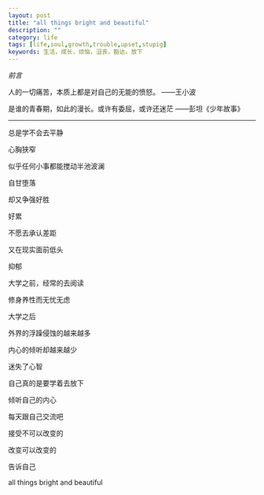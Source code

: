 ```yaml
---
layout: post
title: "all things bright and beautiful"
description: ""
category: life
tags: [life,soul,growth,trouble,upset,stupig]
keywords: 生活，成长，烦恼，沮丧，豁达，放下
---
```

*前言*

人的一切痛苦，本质上都是对自己的无能的愤怒。
——王小波

是谁的青春期，如此的漫长。或许有委屈，或许还迷茫
——彭坦《少年故事》

***

总是学不会去平静

心胸狭窄

似乎任何小事都能搅动半池波澜

自甘堕落

却又争强好胜

好累

不愿去承认差距

又在现实面前低头

抑郁

大学之前，经常的去阅读

修身养性而无忧无虑

大学之后

外界的浮躁侵蚀的越来越多

内心的倾听却越来越少

迷失了心智

自己真的是要学着去放下

倾听自己的内心

每天跟自己交流吧

接受不可以改变的

改变可以改变的

告诉自己

all things bright and beautiful



